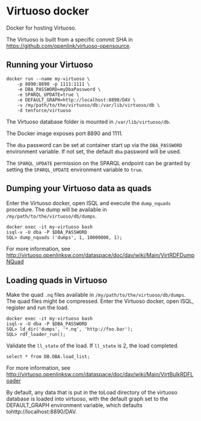 # Virtuoso docker
Docker for hosting Virtuoso.

The Virtuoso is built from a specific commit SHA in https://github.com/openlink/virtuoso-opensource.

## Running your Virtuoso
    docker run --name my-virtuoso \
        -p 8890:8890 -p 1111:1111 \
        -e DBA_PASSWORD=myDbaPassword \
        -e SPARQL_UPDATE=true \
        -e DEFAULT_GRAPH=http://localhost:8890/DAV \
        -v /my/path/to/the/virtuoso/db:/var/lib/virtuoso/db \
        -d tenforce/virtuoso

The Virtuoso database folder is mounted in `/var/lib/virtuoso/db`.

The Docker image exposes port 8890 and 1111.

The `dba` password can be set at container start up via the `DBA_PASSWORD` environment variable. If not set, the default `dba` password will be used.

The `SPARQL_UPDATE` permission on the SPARQL endpoint can be granted by setting the `SPARQL_UPDATE` environment variable to `true`.

## Dumping your Virtuoso data as quads
Enter the Virtuoso docker, open ISQL and execute the `dump_nquads` procedure. The dump will be available in `/my/path/to/the/virtuoso/db/dumps`.

    docker exec -it my-virtuoso bash
    isql-v -U dba -P $DBA_PASSWORD
    SQL> dump_nquads ('dumps', 1, 10000000, 1);

For more information, see http://virtuoso.openlinksw.com/dataspace/doc/dav/wiki/Main/VirtRDFDumpNQuad

## Loading quads in Virtuoso
Make the quad `.nq` files available in `/my/path/to/the/virtuoso/db/dumps`. The quad files might be compressed. Enter the Virtuoso docker, open ISQL, register and run the load.

    docker exec -it my-virtuoso bash
    isql-v -U dba -P $DBA_PASSWORD
    SQL> ld_dir('dumps', '*.nq', 'http://foo.bar');
    SQL> rdf_loader_run();

Validate the `ll_state` of the load. If `ll_state` is 2, the load completed.
 
    select * from DB.DBA.load_list;

For more information, see http://virtuoso.openlinksw.com/dataspace/doc/dav/wiki/Main/VirtBulkRDFLoader

By default, any data that is put in the toLoad directory of the virtuoso database is loaded into virtuoso, with the default graph set to the DEFAULT_GRAPH environment variable, which defaults tohttp://localhost:8890/DAV.


